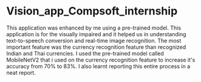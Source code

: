 # Vision_app_Compsoft_internship
This application was enhanced by me using a pre-trained model. This application is for the visually impaired and it helped us in understanding text-to-speech conversion and real-time image recognition. The most important feature was the currency recognition feature than recognized Indian and Thai currencies. 
I used the pre-trained model called MobileNetV2 that i used on the currency recognition feature to increase it's accuracy from 70% to 83%. I also learnt reporting this entire process in a neat report.
